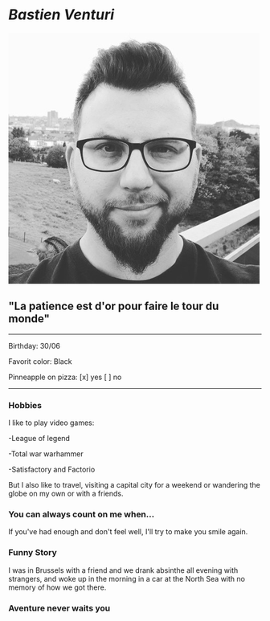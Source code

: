 # *Bastien Venturi*


![Photo pro](https://github.com/bastien-venturi/markdown-challenge/blob/main/Bastien%20Pro.jpg)

## "La patience est d'or pour faire le tour du monde"
---
Birthday: 30/06

Favorit color: Black

Pinneapple on pizza: [x] yes [ ] no

---
### Hobbies

I like to play video games:

-League of legend

-Total war warhammer

-Satisfactory and Factorio

But I also like to travel, visiting a capital city for a weekend or wandering the globe on my own or with  a friends.

### You can always count on me when...

If you've had enough and don't feel well, I'll try to make you smile again.

### Funny Story

I was in Brussels with a friend and we drank absinthe all evening with strangers, and woke up in the morning in a car at the North Sea with no memory of how we got there.

### Aventure never waits you




